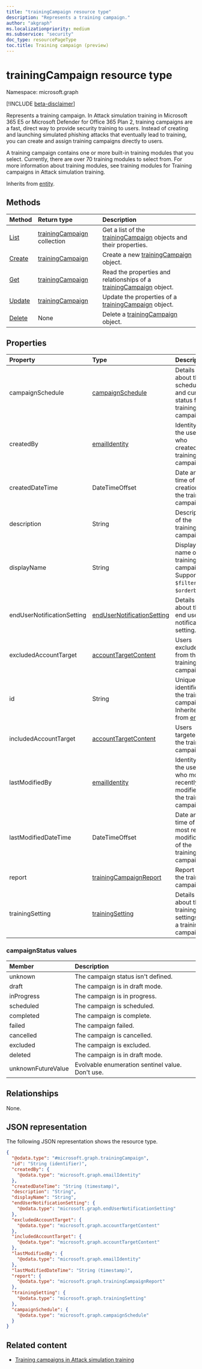 ```yaml
---
title: "trainingCampaign resource type"
description: "Represents a training campaign."
author: "akgraph"
ms.localizationpriority: medium
ms.subservice: "security"
doc_type: resourcePageType
toc.title: Training campaign (preview)
---
```


# trainingCampaign resource type

Namespace: microsoft.graph

[!INCLUDE [beta-disclaimer](../../includes/beta-disclaimer.md)]

Represents a training campaign. In Attack simulation training in Microsoft 365 E5 or Microsoft Defender for Office 365 Plan 2, training campaigns are a fast, direct way to provide security training to users. Instead of creating and launching simulated phishing attacks that eventually lead to training, you can create and assign training campaigns directly to users.

A training campaign contains one or more built-in training modules that you select. Currently, there are over 70 training modules to select from. For more information about training modules, see training modules for Training campaigns in Attack simulation training.

Inherits from [entity](../resources/entity.md).

## Methods
|Method|Return type|Description|
|:---|:---|:---|
|[List](../api/attacksimulationroot-list-trainingcampaigns.md)|[trainingCampaign](../resources/trainingcampaign.md) collection|Get a list of the [trainingCampaign](../resources/trainingcampaign.md) objects and their properties.|
|[Create](../api/attacksimulationroot-post-trainingcampaigns.md)|[trainingCampaign](../resources/trainingcampaign.md)|Create a new [trainingCampaign](../resources/trainingcampaign.md) object.|
|[Get](../api/trainingcampaign-get.md)|[trainingCampaign](../resources/trainingcampaign.md)|Read the properties and relationships of a [trainingCampaign](../resources/trainingcampaign.md) object.|
|[Update](../api/trainingcampaign-update.md)|[trainingCampaign](../resources/trainingcampaign.md)|Update the properties of a [trainingCampaign](../resources/trainingcampaign.md) object.|
|[Delete](../api/attacksimulationroot-delete-trainingcampaigns.md)|None|Delete a [trainingCampaign](../resources/trainingcampaign.md) object.|

## Properties
|Property|Type|Description|
|:---|:---|:---|
|campaignSchedule|[campaignSchedule](../resources/campaignschedule.md)|Details about the schedule and current status for a training campaign|
|createdBy|[emailIdentity](../resources/emailidentity.md)|Identity of the user who created the training campaign|
|createdDateTime|DateTimeOffset|Date and time of creation of the training campaign.|
|description|String|Description of the training campaign.|
|displayName|String|Display name of the training campaign. Supports `$filter` and `$orderby`.|
|endUserNotificationSetting|[endUserNotificationSetting](../resources/endusernotificationsetting.md)|Details about the end user notification setting.|
|excludedAccountTarget|[accountTargetContent](../resources/accounttargetcontent.md)|Users excluded from the training campaign.|
|id|String|Unique identifier for the training campaign. Inherited from [entity](../resources/entity.md).|
|includedAccountTarget|[accountTargetContent](../resources/accounttargetcontent.md)|Users targeted in the training campaign.|
|lastModifiedBy|[emailIdentity](../resources/emailidentity.md)|Identity of the user who most recently modified the training campaign.|
|lastModifiedDateTime|DateTimeOffset|Date and time of the most recent modification of the training campaign.|
|report|[trainingCampaignReport](../resources/trainingcampaignreport.md)|Report of the training campaign.|
|trainingSetting|[trainingSetting](../resources/trainingsetting.md)|Details about the training settings for a training campaign.|

### campaignStatus values

|Member|Description |
|:---|:---|
|unknown| The campaign status isn't defined. |
|draft| The campaign is in draft mode. |
|inProgress| The campaign is in progress. |
|scheduled| The campaign is scheduled. |
|completed| The campaign is complete. |
|failed| The campaign failed. |
|cancelled| The campaign is cancelled. |
|excluded| The campaign is excluded. |
|deleted| The campaign is in draft mode. |
|unknownFutureValue| Evolvable enumeration sentinel value. Don't use. |

## Relationships
None.

## JSON representation
The following JSON representation shows the resource type.
<!-- {
  "blockType": "resource",
  "keyProperty": "id",
  "@odata.type": "microsoft.graph.trainingCampaign",
  "baseType": "microsoft.graph.entity",
  "openType": false
}
-->
``` json
{
  "@odata.type": "#microsoft.graph.trainingCampaign",
  "id": "String (identifier)",
  "createdBy": {
    "@odata.type": "microsoft.graph.emailIdentity"
  },
  "createdDateTime": "String (timestamp)",
  "description": "String",
  "displayName": "String",
  "endUserNotificationSetting": {
    "@odata.type": "microsoft.graph.endUserNotificationSetting"
  },
  "excludedAccountTarget": {
    "@odata.type": "microsoft.graph.accountTargetContent"
  },
  "includedAccountTarget": {
    "@odata.type": "microsoft.graph.accountTargetContent"
  },
  "lastModifiedBy": {
    "@odata.type": "microsoft.graph.emailIdentity"
  },
  "lastModifiedDateTime": "String (timestamp)",
  "report": {
    "@odata.type": "microsoft.graph.trainingCampaignReport"
  },
  "trainingSetting": {
    "@odata.type": "microsoft.graph.trainingSetting"
  },
  "campaignSchedule": {
    "@odata.type": "microsoft.graph.campaignSchedule"
  }
}
```

## Related content
- [Training campaigns in Attack simulation training](/microsoft-365/security/office-365-security/attack-simulation-training-training-campaigns?view=o365-worldwide&preserve-view=true)

